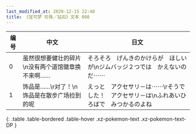 ```yaml
---
last_modified_at: 2020-12-15 22:48
title: 《宝可梦 珍珠／钻石》文本 098
---
```

| 编号 | 中文 | 日文 |
| ---- | ---- | ---- |
| 0 | 虽然很想要健壮的碎片\n没有两个道馆徽章换不来啊…… | そろそろ　げんきのかけらが　ほしいが\nジムバッジ２つでは　かえないのだ⋯⋯ |
| 1 | 饰品是……\r对了！\n饰品是在散步广场捡到的呢 | えっと　アクセサリ－は⋯⋯\rそうでした！　アクセサリ－は\nふれあいひろばで　みつかるのよね |
{: .table .table-bordered .table-hover .xz-pokemon-text .xz-pokemon-text-DP }